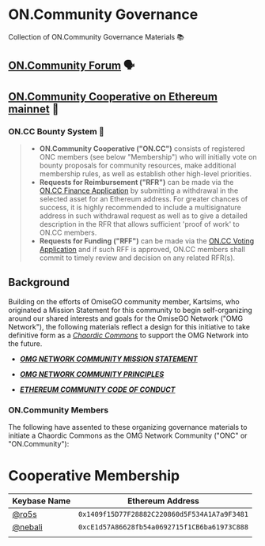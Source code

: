# ON.Community Governance
Collection of ON.Community Governance Materials 📚

## [ON.Community Forum](https://forum.omgnetwork.org/) 🗣️

## [ON.Community Cooperative on Ethereum mainnet](https://mainnet.aragon.org/#/oncommunity.aragonid.eth) 🦅 
### ON.CC Bounty System 💸
>* **ON.Community Cooperative ("ON.CC")** consists of registered ONC members (see below "Membership") who will initially vote on bounty proposals for community resources, make additional membership rules, as well as establish other high-level priorities.
>* **Requests for Reimbursement ("RFR")** can be made via the [ON.CC Finance Application](https://mainnet.aragon.org/#/oncommunity.aragonid.eth/0x68db69930aefb0277384865ae92c2cd1acc87145) by submitting a withdrawal in the selected asset for an Ethereum address. For greater chances of success, it is highly recommended to include a multisignature address in such withdrawal request as well as to give a detailed description in the RFR that allows sufficient 'proof of work' to ON.CC members.
>* **Requests for Funding ("RFF")** can be made via the [ON.CC Voting Application](https://mainnet.aragon.org/#/oncommunity.aragonid.eth/0xae974ac35f728a51a8b685dda53c675116b2a76b) and if such RFF is approved, ON.CC members shall commit to timely review and decision on any related RFR(s).

## Background

Building on the efforts of OmiseGO community member, Kartsims, who originated a Mission Statement for this community to begin self-organizing around our shared interests and goals for the OmiseGO Network ("OMG Network"), the following materials reflect a design for this  initiative to take definitive form as a *[Chaordic Commons](http://www.chaordic.org/)* to support the OMG Network into the future.

* ***[OMG NETWORK COMMUNITY MISSION STATEMENT](.github/Governance/Materials/Mission_Statement.md)*** 

* ***[OMG NETWORK COMMUNITY PRINCIPLES](.github/Governance/Materials/Principles.md)***

* ***[ETHEREUM COMMUNITY CODE OF CONDUCT](.github/Governance/Materials/Code_of_Conduct.md)***

### ON.Community Members
The following have assented to these organizing governance materials to initiate a Chaordic Commons as the OMG Network Community ("ONC" or "ON.Community"):

# Cooperative Membership
| Keybase Name | Ethereum Address |
|----------|:-------------:|
| [@ro5s](https://keybase.io/ro5s) | `0x1409f15D77F28882C220860d5F534A1A7a9F3481` |
| [@nebali](https://keybase.io/nebali) | `0xcE1d57A86628fb54a0692715f1CB6ba61973C888` |
| | |

